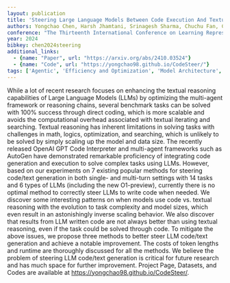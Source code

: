 ```yaml
---
layout: publication
title: 'Steering Large Language Models Between Code Execution And Textual Reasoning'
authors: Yongchao Chen, Harsh Jhamtani, Srinagesh Sharma, Chuchu Fan, Chi Wang
conference: "The Thirteenth International Conference on Learning Representations (ICLR2025)"
year: 2024
bibkey: chen2024steering
additional_links:
  - {name: "Paper", url: "https://arxiv.org/abs/2410.03524"}
  - {name: "Code", url: "https://yongchao98.github.io/CodeSteer/"}
tags: ['Agentic', 'Efficiency and Optimization', 'Model Architecture', 'Tools', 'Language Modeling', 'GPT', 'Has Code', 'Applications']
---
```

While a lot of recent research focuses on enhancing the textual reasoning
capabilities of Large Language Models (LLMs) by optimizing the multi-agent
framework or reasoning chains, several benchmark tasks can be solved with 100%
success through direct coding, which is more scalable and avoids the
computational overhead associated with textual iterating and searching. Textual
reasoning has inherent limitations in solving tasks with challenges in math,
logics, optimization, and searching, which is unlikely to be solved by simply
scaling up the model and data size. The recently released OpenAI GPT Code
Interpreter and multi-agent frameworks such as AutoGen have demonstrated
remarkable proficiency of integrating code generation and execution to solve
complex tasks using LLMs. However, based on our experiments on 7 existing
popular methods for steering code/text generation in both single- and
multi-turn settings with 14 tasks and 6 types of LLMs (including the new
O1-preview), currently there is no optimal method to correctly steer LLMs to
write code when needed. We discover some interesting patterns on when models
use code vs. textual reasoning with the evolution to task complexity and model
sizes, which even result in an astonishingly inverse scaling behavior. We also
discover that results from LLM written code are not always better than using
textual reasoning, even if the task could be solved through code. To mitigate
the above issues, we propose three methods to better steer LLM code/text
generation and achieve a notable improvement. The costs of token lengths and
runtime are thoroughly discussed for all the methods. We believe the problem of
steering LLM code/text generation is critical for future research and has much
space for further improvement. Project Page, Datasets, and Codes are available
at https://yongchao98.github.io/CodeSteer/.
